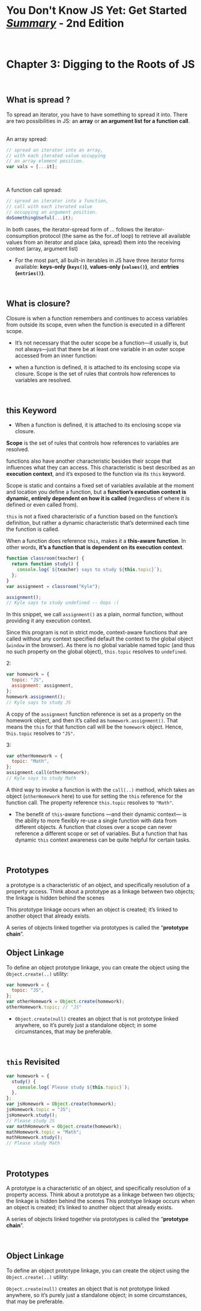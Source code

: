 # You Don't Know JS Yet: Get Started <ins>**_Summary_**</ins> - 2nd Edition

<br>

# Chapter 3: Digging to the Roots of JS

<br>

## What is spread ?

To spread an iterator, you have to have something to spread it into. There are two possibilities in JS: an **array** or **an argument list for a function call**.

<br>
An array spread:

```js
// spread an iterator into an array,
// with each iterated value occupying
// an array element position.
var vals = [...it];
```

<br>

A function call spread:

```js
// spread an iterator into a function,
// call with each iterated value
// occupying an argument position.
doSomethingUseful(...it);
```

In both cases, the iterator-spread form of ... follows the iterator-consumption protocol (the same as the for..of loop) to retrieve all available values from an iterator and place (aka, spread) them into the receiving context (array, argument list)

- For the most part, all built-in iterables in JS have three iterator forms available: **keys-only (`keys()`)**, **values-only (`values()`)**, and **entries (`entries()`)**.

<br>

## What is closure?

Closure is when a function remembers and continues to access variables from outside its scope, even when the function is executed in a different scope.

- It’s not necessary that the outer scope be a function—it usually is, but not always—just that there be at least one variable in an outer scope accessed from an inner function:

- when a function is defined, it is attached to its enclosing scope via closure. Scope is the set of rules that controls how references to variables are resolved.

<br>

## this Keyword

- When a function is defined, it is attached to its enclosing scope via closure.

**Scope** is the set of rules that controls how references to variables are resolved.

functions also have another characteristic besides their scope that influences what they can access. This characteristic is best described as an **execution context**, and it’s exposed to the function via its `this` keyword.

Scope is static and contains a fixed set of variables available at the moment and location you define a function, but a **function’s execution context is dynamic, entirely dependent on how it is called** (regardless of where it is defined or even called from).

`this` is not a fixed characteristic of a function based on the function’s definition, but rather a dynamic characteristic that’s determined each time the function is called.

When a function does reference `this`, makes it a **this-aware function**. In other words, **it’s a function that is dependent on its execution context**.

```js
function classroom(teacher) {
  return function study() {
    console.log(`${teacher} says to study ${this.topic}`);
  };
}
var assignment = classroom("Kyle");

assignment();
// Kyle says to study undefined -- Oops :(
```

In this snippet, we call `assignment()` as a plain, normal function, without providing it any execution context.

Since this program is not in strict mode, context-aware functions that are called without any context specified default the context to the global object (`window` in the browser). As there is no global variable named topic (and thus no such property on the global object), `this.topic` resolves to `undefined`.

2:

```js
var homework = {
  topic: "JS",
  assignment: assignment,
};
homework.assignment();
// Kyle says to study JS
```

A copy of the `assignment` function reference is set as a property on the homework object, and then it’s called as `homework.assignment()`. That means the `this` for that function call will be the `homework` object. Hence, t`his.topic` resolves to `"JS"`.

3:

```js
var otherHomework = {
  topic: "Math",
};
assignment.call(otherHomework);
// Kyle says to study Math
```

A third way to invoke a function is with the `call(..)` method, which takes an object (`otherHomework` here) to use for setting the `this` reference for the function call. The property reference `this.topic` resolves to `"Math"`.

- The benefit of `this`-aware functions —and their dynamic context— is the ability to more flexibly re-use a single function with data from different objects. A function that closes over a scope can never reference a different scope or set of variables. But a function that has dynamic `this` context awareness can be quite helpful for certain tasks.

<br>

## Prototypes

a prototype is a characteristic of an object, and specifically resolution of a property access.
Think about a prototype as a linkage between two objects; the linkage is hidden behind the scenes

This prototype linkage occurs when
an object is created; it’s linked to another object that already exists.

A series of objects linked together via prototypes is called the “**prototype chain**”.

## Object Linkage

To define an object prototype linkage, you can create the object using the `Object.create(..)` utility:

```js
var homework = {
  topic: "JS",
};
var otherHomework = Object.create(homework);
otherHomework.topic; // "JS"
```

- `Object.create(null)` creates an object that is not prototype linked anywhere, so it’s purely just a standalone object; in some circumstances, that may be preferable.

<br>

## `this` Revisited

```js
var homework = {
  study() {
    console.log(`Please study ${this.topic}`);
  },
};
var jsHomework = Object.create(homework);
jsHomework.topic = "JS";
jsHomework.study();
// Please study JS
var mathHomework = Object.create(homework);
mathHomework.topic = "Math";
mathHomework.study();
// Please study Math
```

<br>

## Prototypes

A prototype is a characteristic of an object, and specifically resolution
of a property access.
Think about a prototype as a linkage between two objects; the linkage is hidden behind the scenes
This prototype linkage occurs when an object is created; it’s linked to another object that already exists.

A series of objects linked together via prototypes is called the “**prototype chain**”.

<br>

## Object Linkage

To define an object prototype linkage, you can create the object using the `Object.create(..)` utility:

`Object.create(null)` creates an object that is not prototype linked anywhere, so it’s purely just a standalone object; in some circumstances, that may be preferable.
